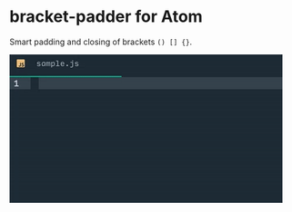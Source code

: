 # bracket-padder for Atom

Smart padding and closing of brackets `() [] {}`.

![package gif](bracket-padder.gif)
